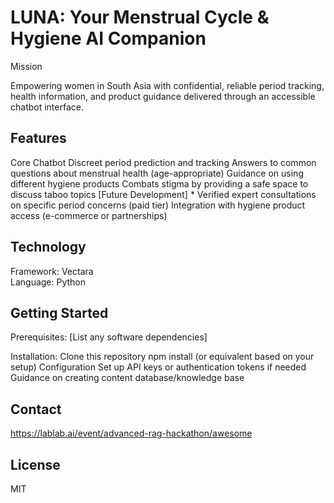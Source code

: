 # LUNA: Your Menstrual Cycle & Hygiene AI Companion

Mission

Empowering women in South Asia with confidential, reliable period tracking, health information, and product guidance delivered through an accessible chatbot interface.

## Features

Core Chatbot
Discreet period prediction and tracking
Answers to common questions about menstrual health (age-appropriate)
Guidance on using different hygiene products
Combats stigma by providing a safe space to discuss taboo topics
[Future Development] *
Verified expert consultations on specific period concerns (paid tier)
Integration with hygiene product access (e-commerce or partnerships)
## Technology

Framework: Vectara \
Language: Python

## Getting Started

Prerequisites:
[List any software dependencies]

Installation:
Clone this repository
npm install (or equivalent based on your setup)
Configuration
Set up API keys or authentication tokens if needed
Guidance on creating content database/knowledge base

## Contact
https://lablab.ai/event/advanced-rag-hackathon/awesome

## License

MIT
